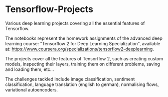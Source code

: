 # Tensorflow-Projects
Various deep learning projects covering all the essential features of Tensorflow.

The notebooks represent the homework assignments of the advanced deep learning course: "Tensorflow 2 for Deep Learning Specialization",
available at: https://www.coursera.org/specializations/tensorflow2-deeplearning.

The projects cover all the features of Tensorflow 2, such as creating custom models, inspecting their layers, training them on different problems, saving and loading them, etc...

The challenges tackled include image classification, sentiment classification, language translation (english to german), normalising flows, variational autoencoders.

